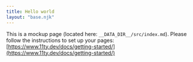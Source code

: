 ```yaml
---
title: Hello world
layout: "base.njk"
---
```


This is a mockup page (located here: `__DATA_DIR__/src/index.md`).
Please follow the instructions to set up your pages: [https://www.11ty.dev/docs/getting-started/](https://www.11ty.dev/docs/getting-started/)
